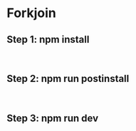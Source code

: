 # Forkjoin

<h2>Step 1: npm install</h2>
<br>
<h2>Step 2: npm run postinstall</h2>
<br>
<h2>Step 3: npm run dev
